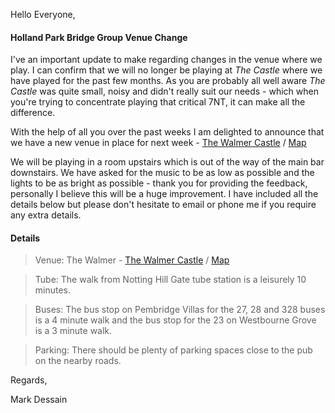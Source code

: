 
Hello Everyone,

####  Holland Park Bridge Group Venue Change

I've an important update to make regarding changes in the venue where we play. I can confirm that we will no longer be playing at _The Castle_ where we have played for the past few months. As you are probably all well aware _The Castle_ was quite small, noisy and didn't really suit our needs - which when you're trying to concentrate playing that critical 7NT, it can make all the difference.

With the help of all you over the past weeks I am delighted to announce that we have a new venue in place for next week - [The Walmer Castle](https://www.walmercastlenottinghill.co.uk/) / [Map](https://goo.gl/maps/QcMgQpUAovE2)

We will be playing in a room upstairs which is out of the way of the main bar downstairs. We have asked for the music to be as low as possible and the lights to be as bright as possible - thank you for providing the feedback, personally I believe this will be a huge improvement. I have included all the details below but please don't hesitate to email or phone me if you require any extra details.

#### Details

> Venue: The Walmer - [The Walmer Castle](https://www.walmercastlenottinghill.co.uk/) / [Map](https://goo.gl/maps/QcMgQpUAovE2)

> Tube: The walk from Notting Hill Gate tube station is a leisurely 10 minutes.

> Buses: The bus stop on Pembridge Villas for the 27, 28 and 328 buses is a 4 minute walk and the bus stop for the 23 on Westbourne Grove is a 3 minute walk.

> Parking: There should be plenty of parking spaces close to the pub on the nearby roads.


Regards,

Mark Dessain

